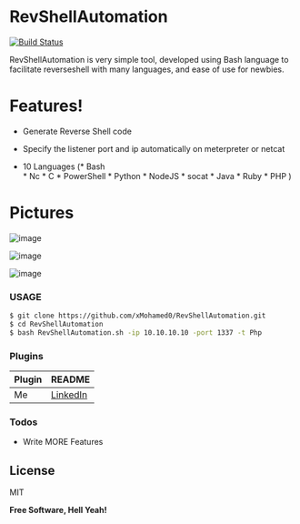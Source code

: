 # RevShellAutomation

[![Build Status](https://travis-ci.org/joemccann/dillinger.svg?branch=master)](https://travis-ci.org/joemccann/dillinger)

RevShellAutomation is very simple tool, developed using Bash language to facilitate reverseshell with many languages, and ease of use for newbies.


# Features!

 - Generate Reverse Shell code 
 
 - Specify the listener port and ip automatically on meterpreter or netcat
 
 - 10 Languages (* Bash                                                                                               
                 * Nc
                 * C 
                 * PowerShell
                 * Python
                 * NodeJS
                 * socat
                 * Java 
                 * Ruby 
                 * PHP )

# Pictures 

![image](https://user-images.githubusercontent.com/94008154/140980845-c672975e-5f7e-41a4-aa90-149194f692d1.png)


![image](https://user-images.githubusercontent.com/94008154/140980944-c01f8185-7971-412a-9cfc-88342215e61d.png)


![image](https://user-images.githubusercontent.com/94008154/140981437-eeb245d7-0172-4906-bab1-6af9502c0f71.png)


 
### USAGE

```sh
$ git clone https://github.com/xMohamed0/RevShellAutomation.git
$ cd RevShellAutomation
$ bash RevShellAutomation.sh -ip 10.10.10.10 -port 1337 -t Php
```

### Plugins

| Plugin | README |
| ------ | ------ |
| Me | [LinkedIn][PlDb] |

### Todos

 - Write MORE Features

License
----

MIT


**Free Software, Hell Yeah!**

   [PlDb]: <https://www.linkedin.com/in/0xmaz/>
